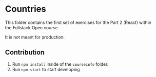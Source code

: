 # Countries

This folder contains the first set of exercises for the Part 2 (React)
within the Fullstack Open course.

It is not meant for production.

## Contribution

1. Run `npm install` inside of the `courseinfo` folder.
2. Run `npm start` to start developing
